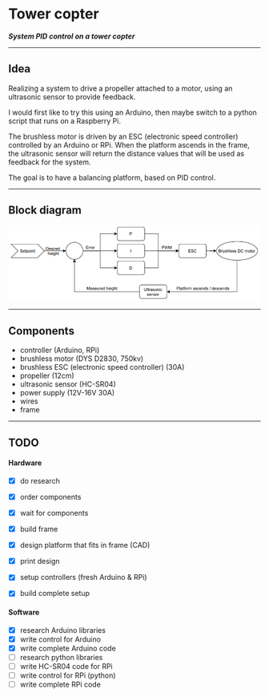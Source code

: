 # Tower copter

***System PID control on a tower copter***

---
## Idea

Realizing a system to drive a propeller attached to a motor, using an ultrasonic sensor to provide feedback. 

I would first like to try this using an Arduino, then maybe switch to a python script that runs on a Raspberry Pi.

The brushless motor is driven by an ESC (electronic speed controller) controlled by an Arduino or RPi. When the platform ascends in the frame, the ultrasonic sensor will return the distance values that will be used as feedback for the system.

The goal is to have a balancing platform, based on PID control.

---

## Block diagram

![](images/blockdiagram_towercopter.png)

---

## Components

* controller (Arduino, RPi)
* brushless motor (DYS D2830, 750kv)
* brushless ESC (electronic speed controller) (30A)
* propeller (12cm)
* ultrasonic sensor (HC-SR04)
* power supply (12V-16V 30A)
* wires
* frame

---

## TODO

#### Hardware
* [X] do research
* [X] order components
* [X] wait for components
* [X] build frame
* [X] design platform that fits in frame (CAD)
* [X] print design
* [X] setup controllers (fresh Arduino & RPi)
* [X] build complete setup


#### Software
* [X] research Arduino libraries
* [X] write control for Arduino
* [X] write complete Arduino code
* [ ] research python libraries
* [ ] write HC-SR04 code for RPi
* [ ] write control for RPi (python)
* [ ] write complete RPi code
